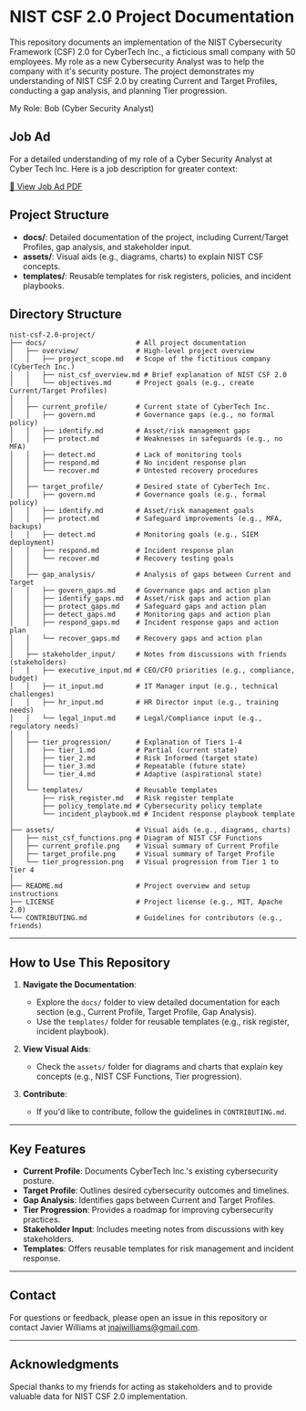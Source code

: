 # NIST CSF 2.0 Project Documentation

This repository documents an implementation of the NIST Cybersecurity Framework (CSF) 2.0 for CyberTech Inc., a ficticious small company with 50 employees. My role as a new Cybersecurity Analyst was to help the company with it's security posture. The project demonstrates my understanding of NIST CSF 2.0 by creating Current and Target Profiles, conducting a gap analysis, and planning Tier progression.

My Role: Bob (Cyber Security Analyst)

## Job Ad

For a detailed understanding of my role of a Cyber Security Analyst at Cyber Tech Inc. Here is a job description for greater context:

[📄 View Job Ad PDF](assets/job_ad.pdf)

## Project Structure
- **docs/**: Detailed documentation of the project, including Current/Target Profiles, gap analysis, and stakeholder input.
- **assets/**: Visual aids (e.g., diagrams, charts) to explain NIST CSF concepts.
- **templates/**: Reusable templates for risk registers, policies, and incident playbooks.

## Directory Structure

```
nist-csf-2.0-project/
├── docs/                      # All project documentation
│   ├── overview/              # High-level project overview
│   │   ├── project_scope.md   # Scope of the fictitious company (CyberTech Inc.)
│   │   ├── nist_csf_overview.md # Brief explanation of NIST CSF 2.0
│   │   └── objectives.md      # Project goals (e.g., create Current/Target Profiles)
│   │
│   ├── current_profile/       # Current state of CyberTech Inc.
│   │   ├── govern.md          # Governance gaps (e.g., no formal policy)
│   │   ├── identify.md        # Asset/risk management gaps
│   │   ├── protect.md         # Weaknesses in safeguards (e.g., no MFA)
│   │   ├── detect.md          # Lack of monitoring tools
│   │   ├── respond.md         # No incident response plan
│   │   └── recover.md         # Untested recovery procedures
│   │
│   ├── target_profile/        # Desired state of CyberTech Inc.
│   │   ├── govern.md          # Governance goals (e.g., formal policy)
│   │   ├── identify.md        # Asset/risk management goals
│   │   ├── protect.md         # Safeguard improvements (e.g., MFA, backups)
│   │   ├── detect.md          # Monitoring goals (e.g., SIEM deployment)
│   │   ├── respond.md         # Incident response plan
│   │   └── recover.md         # Recovery testing goals
│   │
│   ├── gap_analysis/          # Analysis of gaps between Current and Target
│   │   ├── govern_gaps.md     # Governance gaps and action plan
│   │   ├── identify_gaps.md   # Asset/risk gaps and action plan
│   │   ├── protect_gaps.md    # Safeguard gaps and action plan
│   │   ├── detect_gaps.md     # Monitoring gaps and action plan
│   │   ├── respond_gaps.md    # Incident response gaps and action plan
│   │   └── recover_gaps.md    # Recovery gaps and action plan
│   │
│   ├── stakeholder_input/     # Notes from discussions with friends (stakeholders)
│   │   ├── executive_input.md # CEO/CFO priorities (e.g., compliance, budget)
│   │   ├── it_input.md        # IT Manager input (e.g., technical challenges)
│   │   ├── hr_input.md        # HR Director input (e.g., training needs)
│   │   └── legal_input.md     # Legal/Compliance input (e.g., regulatory needs)
│   │
│   ├── tier_progression/      # Explanation of Tiers 1-4
│   │   ├── tier_1.md          # Partial (current state)
│   │   ├── tier_2.md          # Risk Informed (target state)
│   │   ├── tier_3.md          # Repeatable (future state)
│   │   └── tier_4.md          # Adaptive (aspirational state)
│   │
│   └── templates/             # Reusable templates
│       ├── risk_register.md   # Risk register template
│       ├── policy_template.md # Cybersecurity policy template
│       └── incident_playbook.md # Incident response playbook template
│
├── assets/                    # Visual aids (e.g., diagrams, charts)
│   ├── nist_csf_functions.png # Diagram of NIST CSF Functions
│   ├── current_profile.png    # Visual summary of Current Profile
│   ├── target_profile.png     # Visual summary of Target Profile
│   └── tier_progression.png   # Visual progression from Tier 1 to Tier 4
│
├── README.md                  # Project overview and setup instructions
├── LICENSE                    # Project license (e.g., MIT, Apache 2.0)
└── CONTRIBUTING.md            # Guidelines for contributors (e.g., friends)
```

---

## How to Use This Repository

1. **Navigate the Documentation**:
   - Explore the `docs/` folder to view detailed documentation for each section (e.g., Current Profile, Target Profile, Gap Analysis).
   - Use the `templates/` folder for reusable templates (e.g., risk register, incident playbook).

2. **View Visual Aids**:
   - Check the `assets/` folder for diagrams and charts that explain key concepts (e.g., NIST CSF Functions, Tier progression).

3. **Contribute**:
   - If you'd like to contribute, follow the guidelines in `CONTRIBUTING.md`.

---

## Key Features

- **Current Profile**: Documents CyberTech Inc.'s existing cybersecurity posture.
- **Target Profile**: Outlines desired cybersecurity outcomes and timelines.
- **Gap Analysis**: Identifies gaps between Current and Target Profiles.
- **Tier Progression**: Provides a roadmap for improving cybersecurity practices.
- **Stakeholder Input**: Includes meeting notes from discussions with key stakeholders.
- **Templates**: Offers reusable templates for risk management and incident response.

---

## Contact

For questions or feedback, please open an issue in this repository or contact Javier Williams at jnajwilliams@gmail.com.

---

## Acknowledgments

Special thanks to my friends for acting as stakeholders and to provide valuable data for NIST CSF 2.0 implementation.
